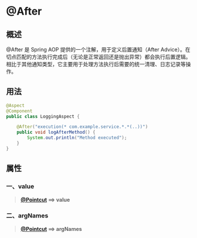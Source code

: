 # @After

## 概述

@After 是 Spring AOP 提供的一个注解，用于定义后置通知（After Advice）。在切点匹配的方法执行完成后（无论是正常返回还是抛出异常）都会执行后置逻辑。相比于其他通知类型，它主要用于处理方法执行后需要的统一清理、日志记录等操作。



## 用法

```java
@Aspect
@Component
public class LoggingAspect {

    @After("execution(* com.example.service.*.*(..))")
    public void logAfterMethod() {
        System.out.println("Method executed");
    }
}
```



## 属性

### 一、value

> **[@Pointcut](./@Pointcut.md) ==> value**



### 二、argNames

> **[@Pointcut](./@Pointcut.md) ==> argNames**
